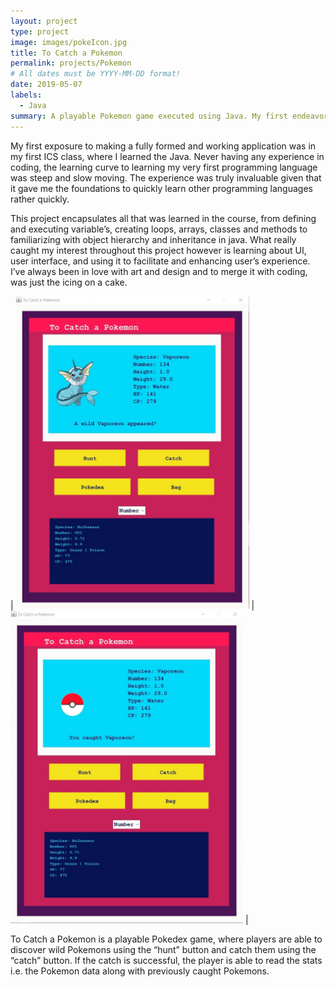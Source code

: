 ```yaml
---
layout: project
type: project
image: images/pokeIcon.jpg
title: To Catch a Pokemon
permalink: projects/Pokemon
# All dates must be YYYY-MM-DD format!
date: 2019-05-07
labels:
  - Java
summary: A playable Pokemon game executed using Java. My first endeavor to learning the process of constructing an playable application using user interface.
---
```


My first exposure to making a fully formed and working application was in my first ICS class, where I learned the Java. Never having any experience in coding, the learning curve to learning my very first programming language was steep and slow moving. The experience was truly invaluable given that it gave me the foundations to quickly learn other programming languages rather quickly. 

This project encapsulates all that was learned in the course, from defining and executing variable’s, creating loops, arrays, classes and methods to familiarizing with object hierarchy and inheritance in java. What really caught my interest throughout this project however is learning about UI, user interface, and using it to facilitate and enhancing user’s experience. I’ve always been in love with art and design and to merge it with coding, was just the icing on a cake.

| <img src="https://raw.githubusercontent.com/tineriver/tineriver.github.io/master/images/wildPokemon.jpg" height = "500"> | <img src="https://raw.githubusercontent.com/tineriver/tineriver.github.io/master/images/catchPokemon.jpg" height = "500"> |

To Catch a Pokemon is a playable Pokedex game, where players are able to discover wild Pokemons using the “hunt” button and catch them using the “catch” button. If the catch is successful, the player is able to read the stats i.e. the Pokemon data along with previously caught Pokemons.










